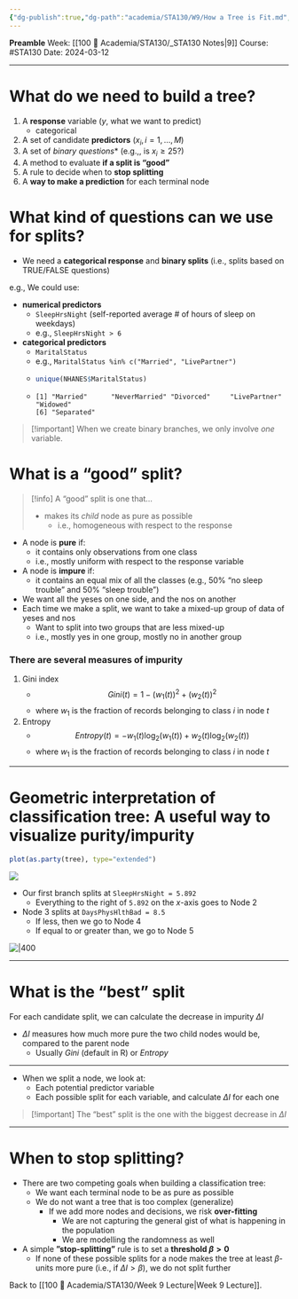 ```yaml
---
{"dg-publish":true,"dg-path":"academia/STA130/W9/How a Tree is Fit.md","permalink":"/academia/sta-130/w9/how-a-tree-is-fit/","created":"2024-03-12T21:43:42.280-04:00","updated":"2024-03-12T22:10:35.684-04:00"}
---
```


**Preamble**
Week: [[100 📒 Academia/STA130/_STA130 Notes\|9]]
Course: #STA130
Date: 2024-03-12

---
# What do we need to build a tree?

1. A **response** variable ($y$, what we want to predict)
    - categorical
2. A set of candidate **predictors** ($x_{i}, i = 1, \dots, M$)
3. A set of **binary* questions** (e.g.,, is $x_{i} \ge 25$?)
4. A method to evaluate **if a split is “good”**
5. A rule to decide when to **stop splitting**
6. A **way to make a prediction** for each terminal node

# What kind of questions can we use for splits?

- We need a **categorical response** and **binary splits** (i.e., splits based on TRUE/FALSE questions)

e.g., We could use:

- **numerical predictors**
    - `SleepHrsNight` (self-reported average # of hours of sleep on weekdays)
    - e.g., `SleepHrsNight > 6`
- **categorical predictors**
    - `MaritalStatus`
    - e.g., `MaritalStatus %in% c("Married", "LivePartner")`
    - 
      ```r
      unique(NHANES$MaritalStatus)
      ```
    - 
      ```
      [1] "Married"      "NeverMarried" "Divorced"     "LivePartner"  "Widowed"     
      [6] "Separated"
      ```

> [!important] When we create binary branches, we only involve *one* variable.

# What is a “good” split?

> [!info] A “good” split is one that…
> -  makes its *child* node as pure as possible
>     - i.e., homogeneous with respect to the response

- A node is **pure** if:
    - it contains only observations from one class
    - i.e., mostly uniform with respect to the response variable
- A node is **impure** if:
    - it contains an equal mix of all the classes (e.g., 50% “no sleep trouble” and 50% “sleep trouble”)
- We want all the yeses on one side, and the nos on another
- Each time we make a split, we want to take a mixed-up group of data of yeses and nos
    - Want to split into two groups that are less mixed-up
    - i.e., mostly yes in one group, mostly no in another group

### There are several measures of impurity
1. Gini index
    - $$Gini(t) = 1 - (w_{1} (t))^{2} + (w_{2} (t))^{2}$$
    - where $w_{1}$ is the fraction of records belonging to class $i$ in node $t$
2. Entropy
    - $$Entropy(t) = -w_{1} (t) \log_{2} (w_{1}(t)) + w_{2}(t) \log_{2}(w_{2}(t))$$
    - where $w_{1}$ is the fraction of records belonging to class $i$ in node $t$

---
# Geometric interpretation of classification tree: A useful way to visualize purity/impurity

```r
plot(as.party(tree), type="extended")
```

![](https://i.imgur.com/4XpFh9v.png)

- Our first branch splits at `SleepHrsNight = 5.892`
    - Everything to the right of `5.892` on the $x$-axis goes to Node 2
- Node 3 splits at `DaysPhysHlthBad = 8.5`
    - If less, then we go to Node 4
    - If equal to or greater than, we go to Node 5

![|400](https://i.imgur.com/NJrl22q.png)

---
# What is the “best” split

For each candidate split, we can calculate the decrease in impurity $\Delta I$
- $\Delta I$ measures how much more pure the two child nodes would be, compared to the parent node
    - Usually *Gini* (default in R) or *Entropy*
---
- When we split a node, we look at:
    - Each potential predictor variable
    - Each possible split for each variable, and calculate $\Delta I$ for each one

> [!important] The “best” split is the one with the biggest decrease in $\Delta I$

---
# When to stop splitting?

- There are two competing goals when building a classification tree:
    - We want each terminal node to be as pure as possible
    - We do not want a tree that is too complex (generalize)
        - If we add more nodes and decisions, we risk **over-fitting**
            - We are not capturing the general gist of what is happening in the population
            - We are modelling the randomness as well
- A simple **”stop-splitting”** rule is to set a **threshold $\beta > 0$**
    - If none of these possible splits for a node makes the tree at least $\beta$-units more pure (i.e., if $\Delta I > \beta$), we do not split further

Back to [[100 📒 Academia/STA130/Week 9 Lecture\|Week 9 Lecture]].